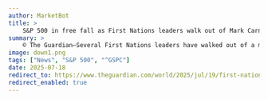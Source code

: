 ```yaml
---
author: MarketBot
title: >
    S&P 500 in free fall as First Nations leaders walk out of Mark Carney meeting on Building Canada Act
summary: >
    © The Guardian—Several First Nations leaders have walked out of a meeting with Mark Carney , as an event the Canadian prime minister hoped would assuage their concerns over his Building Canada Act instead left many with growing concern that it would violate their rights.
image: down1.png
tags: ["News", "S&P 500", "^GSPC"]
date: 2025-07-18
redirect_to: https://www.theguardian.com/world/2025/jul/19/first-nations-leaders-walk-out-of-mark-carney-meeting-on-building-canada-act
redirect_enabled: true
---
```

